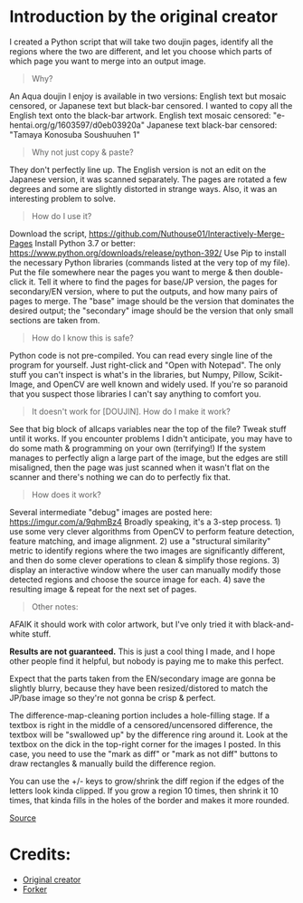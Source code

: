 # Introduction by the original creator

I created a Python script that will take two doujin pages, identify all the regions where the two are different, and let you choose which parts of which page you want to merge into an output image.

>Why?

An Aqua doujin I enjoy is available in two versions: English text but mosaic censored, or Japanese text but black-bar censored. I wanted to copy all the English text onto the black-bar artwork. English text mosaic censored: "e-hentai.org/g/1603597/d0eb03920a" Japanese text black-bar censored: "Tamaya Konosuba Soushuuhen 1"

>Why not just copy & paste?

They don't perfectly line up. The English version is not an edit on the Japanese version, it was scanned separately. The pages are rotated a few degrees and some are slightly distorted in strange ways. Also, it was an interesting problem to solve.

>How do I use it?

Download the script, https://github.com/Nuthouse01/Interactively-Merge-Pages Install Python 3.7 or better: https://www.python.org/downloads/release/python-392/ Use Pip to install the necessary Python libraries (commands listed at the very top of my file). Put the file somewhere near the pages you want to merge & then double-click it. Tell it where to find the pages for base/JP version, the pages for secondary/EN version, where to put the outputs, and how many pairs of pages to merge. The "base" image should be the version that dominates the desired output; the "secondary" image should be the version that only small sections are taken from.

>How do I know this is safe?

Python code is not pre-compiled. You can read every single line of the program for yourself. Just right-click and "Open with Notepad". The only stuff you can't inspect is what's in the libraries, but Numpy, Pillow, Scikit-Image, and OpenCV are well known and widely used. If you're so paranoid that you suspect those libraries I can't say anything to comfort you.

>It doesn't work for [DOUJIN]. How do I make it work?

See that big block of allcaps variables near the top of the file? Tweak stuff until it works. If you encounter problems I didn't anticipate, you may have to do some math & programming on your own (terrifying!) If the system manages to perfectly align a large part of the image, but the edges are still misaligned, then the page was just scanned when it wasn't flat on the scanner and there's nothing we can do to perfectly fix that.

>How does it work?

Several intermediate "debug" images are posted here: https://imgur.com/a/9qhmBz4 Broadly speaking, it's a 3-step process. 1) use some very clever algorithms from OpenCV to perform feature detection, feature matching, and image alignment. 2) use a "structural similarity" metric to identify regions where the two images are significantly different, and then do some clever operations to clean & simplify those regions. 3) display an interactive window where the user can manually modify those detected regions and choose the source image for each. 4) save the resulting image & repeat for the next set of pages.

>Other notes:

AFAIK it should work with color artwork, but I've only tried it with black-and-white stuff.

**Results are not guaranteed.** This is just a cool thing I made, and I hope other people find it helpful, but nobody is paying me to make this perfect.

Expect that the parts taken from the EN/secondary image are gonna be slightly blurry, because they have been resized/distored to match the JP/base image so they're not gonna be crisp & perfect.

The difference-map-cleaning portion includes a hole-filling stage. If a textbox is right in the middle of a censored/uncensored difference, the textbox will be "swallowed up" by the difference ring around it. Look at the textbox on the dick in the top-right corner for the images I posted. In this case, you need to use the "mark as diff" or "mark as not diff" buttons to draw rectangles & manually build the difference region.

You can use the +/- keys to grow/shrink the diff region if the edges of the letters look kinda clipped. If you grow a region 10 times, then shrink it 10 times, that kinda fills in the holes of the border and makes it more rounded.

[Source](https://www.reddit.com/r/doujinshi/comments/mf5u3e/tool_for_merging_censoreduncensored_doujin_pages/)

# Credits:
* [Original creator](https://github.com/Nuthouse01/Interactively-Merge-Pages)
* [Forker](https://github.com/GymnopedieNo4/Interactively-Merge-Pages)
